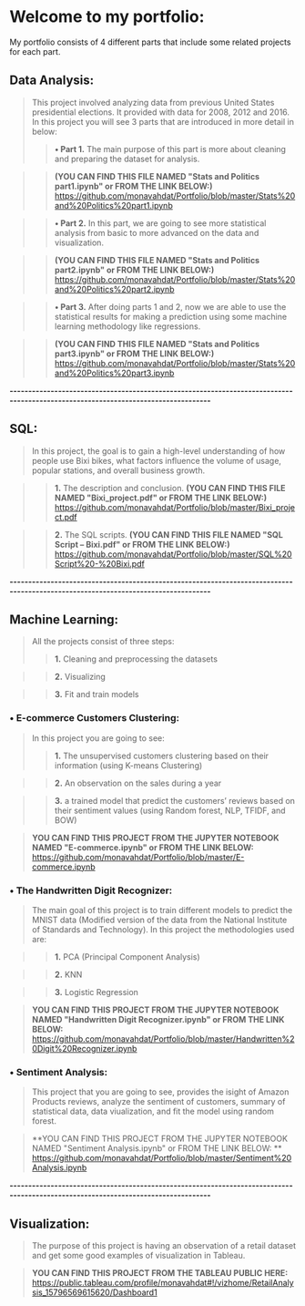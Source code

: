 # Welcome to my portfolio:
My portfolio consists of 4 different parts that include some related projects for each part.


## Data Analysis: 
> This project involved analyzing data from previous United States presidential elections. It provided with data for 2008, 2012 and 2016. In this project you will see 3 parts that are introduced in more detail in below:
>> **•	Part 1.** The main purpose of this part is more about cleaning and preparing the dataset for analysis. 

>> **(YOU CAN FIND THIS FILE NAMED "Stats and Politics part1.ipynb" or FROM THE LINK BELOW:)**
>> https://github.com/monavahdat/Portfolio/blob/master/Stats%20and%20Politics%20part1.ipynb

>> **•	Part 2.** In this part, we are going to see more statistical analysis from basic to more advanced on the data and visualization. 

>> **(YOU CAN FIND THIS FILE NAMED "Stats and Politics part2.ipynb" or FROM THE LINK BELOW:)**
>> https://github.com/monavahdat/Portfolio/blob/master/Stats%20and%20Politics%20part2.ipynb


>> **•	Part 3.** After doing parts 1 and 2, now we are able to use the statistical results for making a prediction using some machine learning methodology like regressions.

>> **(YOU CAN FIND THIS FILE NAMED "Stats and Politics part3.ipynb" or FROM THE LINK BELOW:)**
>> https://github.com/monavahdat/Portfolio/blob/master/Stats%20and%20Politics%20part3.ipynb


**----------------------------------------------------------------------------------------------------------------------------------**

## SQL:
> In this project, the goal is to gain a high-level understanding of how people use Bixi bikes, what factors influence the volume of usage, popular stations, and overall business growth. 

>> **1.**	The description and conclusion. **(YOU CAN FIND THIS FILE NAMED "Bixi_project.pdf" or FROM THE LINK BELOW:)**
>> https://github.com/monavahdat/Portfolio/blob/master/Bixi_project.pdf

>> **2.**	The SQL scripts. **(YOU CAN FIND THIS FILE NAMED "SQL Script – Bixi.pdf" or FROM THE LINK BELOW:)**
>> https://github.com/monavahdat/Portfolio/blob/master/SQL%20Script%20-%20Bixi.pdf

**----------------------------------------------------------------------------------------------------------------------------------**

## Machine Learning:
> All the projects consist of three steps:
>> **1.**	Cleaning and preprocessing the datasets

>> **2.**	Visualizing

>> **3.**	Fit and train models

### •	E-commerce Customers Clustering: 

> In this project you are going to see:
>> **1.**	The unsupervised customers clustering based on their information (using K-means Clustering)

>> **2.**	An observation on the sales during a year 

>> **3.**	a trained model that predict the customers’ reviews based on their sentiment values (using Random forest, NLP, TFIDF, and BOW)

> **YOU CAN FIND THIS PROJECT FROM THE JUPYTER NOTEBOOK NAMED "E-commerce.ipynb" or FROM THE LINK BELOW:**
> https://github.com/monavahdat/Portfolio/blob/master/E-commerce.ipynb

### •	The Handwritten Digit Recognizer: 

> The main goal of this project is to train different models to predict the MNIST data (Modified version of the data from the National Institute of Standards and Technology). In this project the methodologies used are:

>> **1.**	PCA (Principal Component Analysis)

>> **2.**	KNN

>> **3.**	Logistic Regression

> **YOU CAN FIND THIS PROJECT FROM THE JUPYTER NOTEBOOK NAMED "Handwritten Digit Recognizer.ipynb" or FROM THE LINK BELOW:**
> https://github.com/monavahdat/Portfolio/blob/master/Handwritten%20Digit%20Recognizer.ipynb

### •	Sentiment Analysis: 

> This project that you are going to see, provides the isight of Amazon Products reviews, analyze the sentiment of customers, summary of statistical data, data viualization, and fit the model using random forest.	

> **YOU CAN FIND THIS PROJECT FROM THE JUPYTER NOTEBOOK NAMED "Sentiment Analysis.ipynb" or FROM THE LINK BELOW: **
> https://github.com/monavahdat/Portfolio/blob/master/Sentiment%20Analysis.ipynb

**----------------------------------------------------------------------------------------------------------------------------------**

## Visualization: 
> The purpose of this project is having an observation of a retail dataset and get some good examples of visualization in Tableau.

> **YOU CAN FIND THIS PROJECT FROM THE TABLEAU PUBLIC HERE:**
> https://public.tableau.com/profile/monavahdat#!/vizhome/RetailAnalysis_15796569615620/Dashboard1


